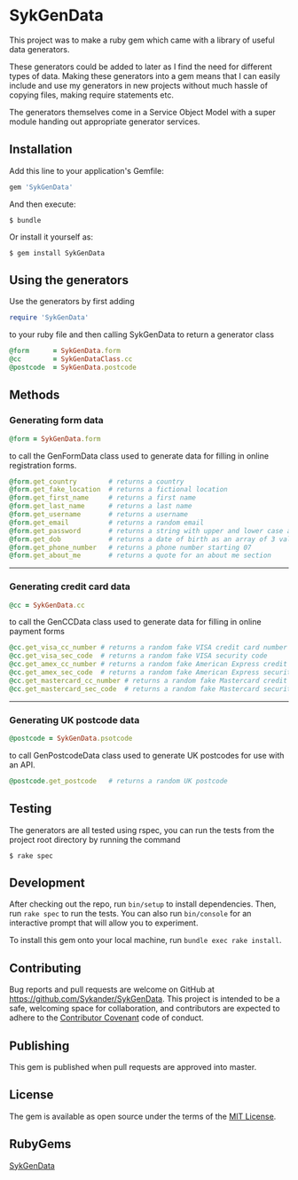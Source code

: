 # SykGenData

This project was to make a ruby gem which came with a library of useful data generators.

These generators could be added to later as I find the need for different types of data. Making these generators into a gem means that I can easily include and use my generators in new projects without much hassle of copying files, making require statements etc.

The generators themselves come in a Service Object Model with a super module handing out appropriate generator services.

## Installation

Add this line to your application's Gemfile:

```ruby
gem 'SykGenData'
```

And then execute:

    $ bundle

Or install it yourself as:

    $ gem install SykGenData

## Using the generators

Use the generators by first adding
```ruby
require 'SykGenData'
```
to your ruby file and then calling SykGenData to return a generator class
```ruby
@form      = SykGenData.form
@cc        = SykGenDataClass.cc
@postcode  = SykGenData.postcode
```

## Methods

### Generating form data
```ruby
@form = SykGenData.form
```
to call the GenFormData class used to generate data for filling in online registration forms.
```ruby
@form.get_country        # returns a country
@form.get_fake_location  # returns a fictional location
@form.get_first_name     # returns a first name
@form.get_last_name      # returns a last name
@form.get_username       # returns a username
@form.get_email          # returns a random email
@form.get_password       # returns a string with upper and lower case as well as special characters and numbers
@form.get_dob            # returns a date of birth as an array of 3 values
@form.get_phone_number   # returns a phone number starting 07
@form.get_about_me       # returns a quote for an about me section
```
--------

### Generating credit card data
```ruby
@cc = SykGenData.cc
```
to call the GenCCData class used to generate data for filling in online payment forms
```ruby
@cc.get_visa_cc_number # returns a random fake VISA credit card number
@cc.get_visa_sec_code  # returns a random fake VISA security code
@cc.get_amex_cc_number # returns a random fake American Express credit card number
@cc.get_amex_sec_code  # returns a random fake American Express security code
@cc.get_mastercard_cc_number # returns a random fake Mastercard credit card number
@cc.get_mastercard_sec_code  # returns a random fake Mastercard security code
```
--------

### Generating UK postcode data
```ruby
@postcode = SykGenData.psotcode
```
to call GenPostcodeData class used to generate UK postcodes for use with an API.
```ruby
@postcode.get_postcode   # returns a random UK postcode
```
## Testing

The generators are all tested using rspec, you can run the tests from the project root directory by running the command

    $ rake spec


## Development

After checking out the repo, run `bin/setup` to install dependencies. Then, run `rake spec` to run the tests. You can also run `bin/console` for an interactive prompt that will allow you to experiment.

To install this gem onto your local machine, run `bundle exec rake install`.

## Contributing

Bug reports and pull requests are welcome on GitHub at https://github.com/Sykander/SykGenData. This project is intended to be a safe, welcoming space for collaboration, and contributors are expected to adhere to the [Contributor Covenant](http://contributor-covenant.org) code of conduct.

## Publishing

This gem is published when pull requests are approved into master.

## License

The gem is available as open source under the terms of the [MIT License](https://opensource.org/licenses/MIT).

## RubyGems

[SykGenData](https://rubygems.org/gems/SykGenData)
